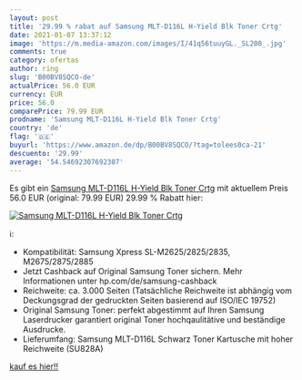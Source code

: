```yaml
---
layout: post
title: '29.99 % rabat auf Samsung MLT-D116L H-Yield Blk Toner Crtg'
date: 2021-01-07 13:37:12
image: 'https://m.media-amazon.com/images/I/41q56tuuyGL._SL200_.jpg'
comments: true
category: ofertas
author: ring
slug: 'B00BV8SQCO-de'
actualPrice: 56.0 EUR
currency: EUR
price: 56.0
comparePrice: 79.99 EUR
prodname: 'Samsung MLT-D116L H-Yield Blk Toner Crtg'
country: 'de'
flag: '🇩🇪'
buyurl: 'https://www.amazon.de/dp/B00BV8SQCO/?tag=tolees0ca-21'
descuento: '29.99'
average: '54.54692307692307'
---
```


Es gibt ein [Samsung MLT-D116L H-Yield Blk Toner Crtg](https://www.amazon.de/dp/B00BV8SQCO/?tag=tolees0ca-21) mit aktuellem Preis 56.0 EUR (original: 79.99 EUR) 29.99 % Rabatt hier:

[![Samsung MLT-D116L H-Yield Blk Toner Crtg](https://m.media-amazon.com/images/I/41q56tuuyGL._SL200_.jpg)](https://www.amazon.de/dp/B00BV8SQCO/?tag=tolees0ca-21)

ℹ️:

- Kompatibilität: Samsung Xpress SL-M2625/2825/2835, M2675/2875/2885
- Jetzt Cashback auf Original Samsung Toner sichern. Mehr Informationen unter hp.com/de/samsung-cashback
- Reichweite: ca. 3.000 Seiten (Tatsächliche Reichweite ist abhängig vom Deckungsgrad der gedruckten Seiten basierend auf ISO/IEC 19752)
- Original Samsung Toner: perfekt abgestimmt auf Ihren Samsung Laserdrucker garantiert original Toner hochqaulitätive und beständige Ausdrucke.
- Lieferumfang: Samsung MLT-D116L Schwarz Toner Kartusche mit hoher Reichweite (SU828A)

[kauf es hier!!](https://www.amazon.de/dp/B00BV8SQCO/?tag=tolees0ca-21)
